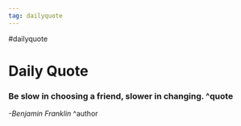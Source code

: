 ```yaml
---
tag: dailyquote
---
```


#dailyquote

# Daily Quote

### Be slow in choosing a friend, slower in changing. ^quote
*-Benjamin Franklin* ^author
